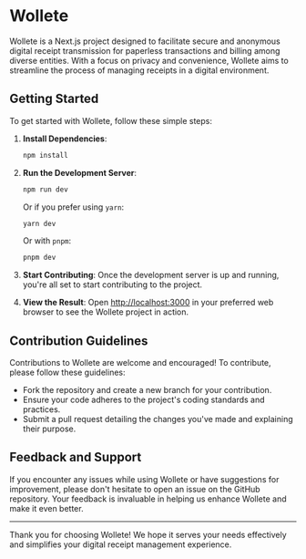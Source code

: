 # Wollete

Wollete is a Next.js project designed to facilitate secure and anonymous digital receipt transmission for paperless transactions and billing among diverse entities. With a focus on privacy and convenience, Wollete aims to streamline the process of managing receipts in a digital environment.

## Getting Started

To get started with Wollete, follow these simple steps:

1. **Install Dependencies**: 
   ```bash
   npm install
   ```
   
2. **Run the Development Server**: 
   ```bash
   npm run dev
   ```
   Or if you prefer using `yarn`:
   ```bash
   yarn dev
   ```
   Or with `pnpm`:
   ```bash
   pnpm dev
   ```

3. **Start Contributing**: Once the development server is up and running, you're all set to start contributing to the project.

4. **View the Result**: Open [http://localhost:3000](http://localhost:3000) in your preferred web browser to see the Wollete project in action.

## Contribution Guidelines

Contributions to Wollete are welcome and encouraged! To contribute, please follow these guidelines:

- Fork the repository and create a new branch for your contribution.
- Ensure your code adheres to the project's coding standards and practices.
- Submit a pull request detailing the changes you've made and explaining their purpose.

## Feedback and Support

If you encounter any issues while using Wollete or have suggestions for improvement, please don't hesitate to open an issue on the GitHub repository. Your feedback is invaluable in helping us enhance Wollete and make it even better.

---

Thank you for choosing Wollete! We hope it serves your needs effectively and simplifies your digital receipt management experience.

